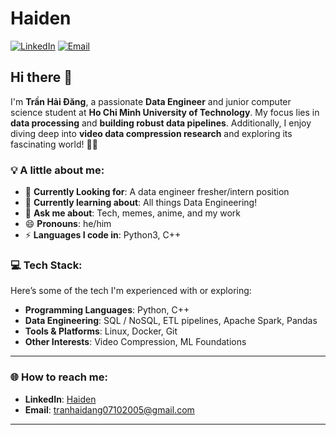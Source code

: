 # Haiden

[![LinkedIn](https://img.shields.io/badge/LinkedIn-%230077B5.svg?logo=linkedin&logoColor=white)](www.linkedin.com/in/haidenn) [![Email](https://img.shields.io/badge/Email-D14836?logo=gmail&logoColor=white)](mailto:tranhaidang07102005@gmail.com)

## Hi there 👋

I'm **Trần Hải Đăng**, a passionate **Data Engineer** and junior computer science student at **Ho Chi Minh University of Technology**. My focus lies in **data processing** and **building robust data pipelines**. Additionally, I enjoy diving deep into **video data compression research** and exploring its fascinating world! 🏄‍♂️

### 💡 A little about me:

- 🔭 **Currently Looking for**: A data engineer fresher/intern position
- 🌱 **Currently learning about**: All things Data Engineering!
- 💬 **Ask me about**: Tech, memes, anime, and my work
- 😄 **Pronouns**: he/him
- ⚡ **Languages I code in**: Python3, C++

### 💻 Tech Stack:

Here’s some of the tech I'm experienced with or exploring:
- **Programming Languages**: Python, C++
- **Data Engineering**: SQL / NoSQL, ETL pipelines, Apache Spark, Pandas
- **Tools & Platforms**: Linux, Docker, Git
- **Other Interests**:  Video Compression, ML Foundations



---

### 🌐 How to reach me:

- **LinkedIn**: [Haiden](www.linkedin.com/in/haidenn)
- **Email**: [tranhaidang07102005@gmail.com](mailto:tranhaidang07102005@gmail.com)

---

